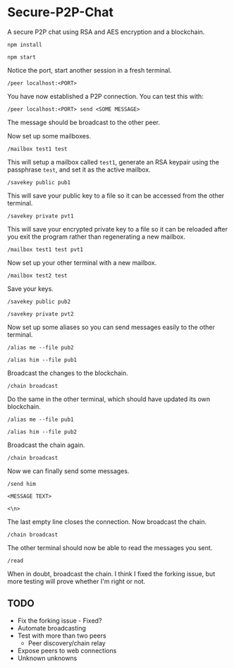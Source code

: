 # Secure-P2P-Chat
A secure P2P chat using RSA and AES encryption and a blockchain.

`npm install`

`npm start`

Notice the port, start another session in a fresh terminal.

`/peer localhost:<PORT>`

You have now established a P2P connection.  You can test this with:

`/peer localhost:<PORT> send <SOME MESSAGE>`

The message should be broadcast to the other peer.

Now set up some mailboxes.

`/mailbox test1 test`

This will setup a mailbox called `test1`, generate an RSA keypair using the passphrase `test`, and set it as the active mailbox.

`/savekey public pub1`

This will save your public key to a file so it can be accessed from the other terminal.

`/savekey private pvt1`

This will save your encrypted private key to a file so it can be reloaded after you exit the program rather than regenerating a new mailbox.

`/mailbox test1 test pvt1`

Now set up your other terminal with a new mailbox.

`/mailbox test2 test`

Save your keys.

`/savekey public pub2`

`/savekey private pvt2`

Now set up some aliases so you can send messages easily to the other terminal.

`/alias me --file pub2`

`/alias him --file pub1`

Broadcast the changes to the blockchain.

`/chain broadcast`

Do the same in the other terminal, which should have updated its own blockchain.

`/alias me --file pub1`

`/alias him --file pub2`

Broadcast the chain again.

`/chain broadcast`

Now we can finally send some messages.

`/send him`

`<MESSAGE TEXT>`

`<\n>`

The last empty line closes the connection.  Now broadcast the chain.

`/chain broadcast`

The other terminal should now be able to read the messages you sent.

`/read`

When in doubt, broadcast the chain.  I think I fixed the forking issue, but more testing will prove whether I'm right or not.

## TODO
* Fix the forking issue - Fixed?
* Automate broadcasting
* Test with more than two peers
    * Peer discovery/chain relay
* Expose peers to web connections
* Unknown unknowns
